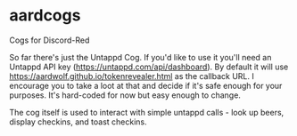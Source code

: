 # aardcogs
Cogs for Discord-Red

So far there's just the Untappd Cog. If you'd like to use it you'll need an Untappd API key (https://untappd.com/api/dashboard). By default it will use https://aardwolf.github.io/tokenrevealer.html as the callback URL. I encourage you to take a loot at that and decide if it's safe enough for your purposes. It's hard-coded for now but easy enough to change.

The cog itself is used to interact with simple untappd calls - look up beers, display checkins, and toast checkins.
